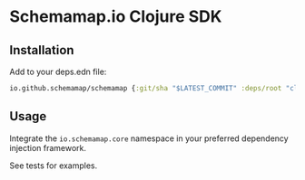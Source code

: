 # Schemamap.io Clojure SDK

## Installation

Add to your deps.edn file:

``` clojure
io.github.schemamap/schemamap {:git/sha "$LATEST_COMMIT" :deps/root "clojure"}
```

## Usage

Integrate the `io.schemamap.core` namespace in your preferred dependency injection framework.

See tests for examples.
